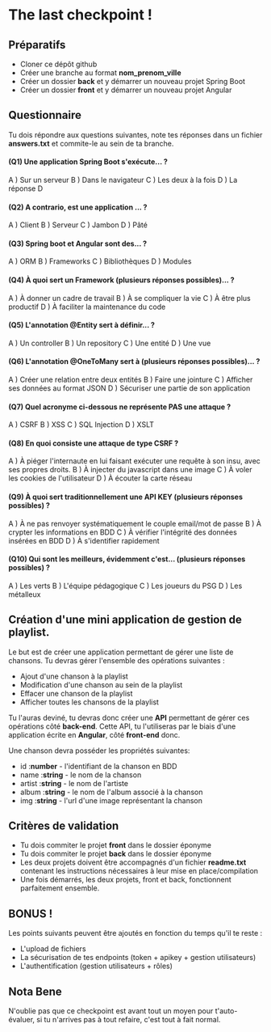 # The last checkpoint ! 


## Préparatifs


- Cloner ce dépôt github 
- Créer une branche au format **nom_prenom_ville**
- Créer un dossier **back** et y démarrer un nouveau projet Spring Boot 
- Créer un dossier **front** et y démarrer un nouveau projet Angular


## Questionnaire 


Tu dois répondre aux questions suivantes, note tes réponses dans un fichier **answers.txt** et commite-le au sein de ta branche. 


#### (Q1) Une application Spring Boot s'exécute... ?  


A ) Sur un serveur 
B ) Dans le navigateur 
C ) Les deux à la fois 
D ) La réponse D 


#### (Q2) A contrario, est une application ... ?


A ) Client
B ) Serveur
C ) Jambon 
D ) Pâté 


#### (Q3) Spring boot et Angular sont des... ?


A ) ORM
B ) Frameworks
C ) Bibliothèques
D ) Modules


#### (Q4) À quoi sert un Framework (plusieurs réponses possibles)... ? 


A ) À donner un cadre de travail
B ) À se compliquer la vie
C ) À être plus productif
D ) À faciliter la maintenance du code


#### (Q5) L'annotation @Entity sert à définir... ? 


A ) Un controller
B ) Un repository
C ) Une entité
D ) Une vue


#### (Q6) L'annotation @OneToMany sert à (plusieurs réponses possibles)... ? 


A ) Créer une relation entre deux entités 
B ) Faire une jointure 
C ) Afficher ses données au format JSON
D ) Sécuriser une partie de son application


#### (Q7) Quel acronyme ci-dessous ne représente PAS une attaque ? 


A ) CSRF
B ) XSS
C ) SQL Injection
D ) XSLT


#### (Q8) En quoi consiste une attaque de type CSRF ? 


A ) À piéger l'internaute en lui faisant exécuter une requête à son insu, avec ses propres droits.
B ) À injecter du javascript dans une image
C ) À voler les cookies de l'utilisateur
D ) À écouter la carte réseau


#### (Q9) À quoi sert traditionnellement une API KEY (plusieurs réponses possibles) ? 


A ) À ne pas renvoyer systématiquement le couple email/mot de passe
B ) À crypter les informations en BDD
C ) À vérifier l'intégrité des données insérées en BDD
D ) À s'identifier rapidement


#### (Q10) Qui sont les meilleurs, évidemment c'est... (plusieurs réponses possibles) ? 


A ) Les verts
B ) L'équipe pédagogique 
C ) Les joueurs du PSG
D ) Les métalleux


## Création d'une mini application de gestion de playlist.


Le but est de créer une application permettant de gérer une liste de chansons. Tu devras gérer l'ensemble des opérations suivantes : 


- Ajout d'une chanson à la playlist
- Modification d'une chanson au sein de la playlist
- Effacer une chanson de la playlist
- Afficher toutes les chansons de la playlist


Tu l'auras deviné, tu devras donc créer une **API** permettant de gérer ces opérations côté **back-end**. Cette API, tu l'utiliseras par le biais d'une application écrite en **Angular**, côté **front-end** donc. 


Une chanson devra posséder les propriétés suivantes: 


- id :**number** - l'identifiant de la chanson en BDD
- name :**string** - le nom de la chanson
- artist :**string** - le nom de l'artiste 
- album :**string** - le nom de l'album associé à la chanson
- img :**string** - l'url d'une image représentant la chanson


## Critères de validation 


- Tu dois commiter le projet **front** dans le dossier éponyme
- Tu dois commiter le projet **back** dans le dossier éponyme
- Les deux projets doivent être accompagnés d'un fichier **readme.txt** contenant les instructions nécessaires à leur mise en place/compilation
- Une fois démarrés, les deux projets, front et back, fonctionnent parfaitement ensemble. 


## BONUS !
Les points suivants peuvent être ajoutés en fonction du temps qu'il te reste : 


- L'upload de fichiers 
- La sécurisation de tes endpoints (token + apikey + gestion utilisateurs)
- L'authentification (gestion utilisateurs + rôles)




## Nota Bene 
N'oublie pas que ce checkpoint est avant tout un moyen pour t'auto-évaluer, si tu n'arrives pas à tout refaire, c'est tout à fait normal.
